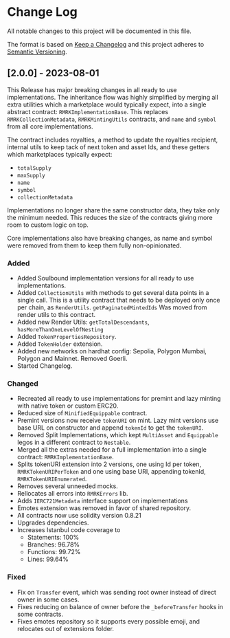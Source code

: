 # Change Log

All notable changes to this project will be documented in this file.

The format is based on [Keep a Changelog](http://keepachangelog.com/)
and this project adheres to [Semantic Versioning](http://semver.org/).

## [2.0.0] - 2023-08-01

This Release has major breaking changes in all ready to use implementations. The inheritance flow was highly simplified by merging all extra utilities which a marketplace would typically expect, into a single abstract contract: `RMRKImplementationBase`. This replaces `RMRKCollectionMetadata`, `RMRKMintingUtils` contracts, and `name` and `symbol` from all core implementations.

The contract includes royalties, a method to update the royalties recipient, internal utils to keep tack of next token and asset Ids, and these getters which marketplaces typically expect:

- `totalSupply`
- `maxSupply`
- `name`
- `symbol`
- `collectionMetadata`

Implementations no longer share the same constructor data, they take only the minimum needed. This reduces the size of the contracts giving more room to custom logic on top.

Core implementations also have breaking changes, as name and symbol were removed from them to keep them fully non-opinionated.

### Added

- Added Soulbound implementation versions for all ready to use implementations.
- Added `CollectionUtils` with methods to get several data points in a single call. This is a utility contract that needs to be deployed only once per chain, as `RenderUtils`. `getPaginatedMintedIds` Was moved from render utils to this contract.
- Added new Render Utils: `getTotalDescendants`, `hasMoreThanOneLevelOfNesting`
- Added `TokenPropertiesRepository`.
- Added `TokenHolder` extension.
- Added new networks on hardhat config: Sepolia, Polygon Mumbai, Polygon and Mainnet. Removed Goerli.
- Started Changelog.

### Changed

- Recreated all ready to use implementations for premint and lazy minting with native token or custom ERC20.
- Reduced size of `MinifiedEquippable` contract.
- Premint versions now receive `tokenURI` on mint. Lazy mint versions use base URL on constructor and append `tokenId` to get the `tokenURI`.
- Removed Split Implementations, which kept `MultiAsset` and `Equippable` legos in a different contract to `Nestable`.
- Merged all the extras needed for a full implementation into a single contract: `RMRKImplementationBase`.
- Splits tokenURI extension into 2 versions, one using Id per token, `RMRKTokenURIPerToken` and one using base URI, appending tokenId, `RMRKTokenURIEnumerated`.
- Removes several unneeded mocks.
- Rellocates all errors into `RMRKErrors` lib.
- Adds `IERC721Metadata` interface support on implementations
- Emotes extension was removed in favor of shared repository.
- All contracts now use solidity version 0.8.21
- Upgrades dependencies.
- Increases Istanbul code coverage to
  - Statements: 100%
  - Branches: 96.78%
  - Functions: 99.72%
  - Lines: 99.64%

### Fixed

- Fix on `Transfer` event, which was sending root owner instead of direct owner in some cases.
- Fixes reducing on balance of owner before the `_beforeTransfer` hooks in some contracts.
- Fixes emotes repository so it supports every possible emoji, and relocates out of extensions folder.
